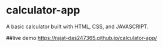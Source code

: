 # calculator-app
A basic calculator built with HTML, CSS, and JAVASCRIPT.

##live demo
https://rajat-das247365.github.io/calculator-app/


